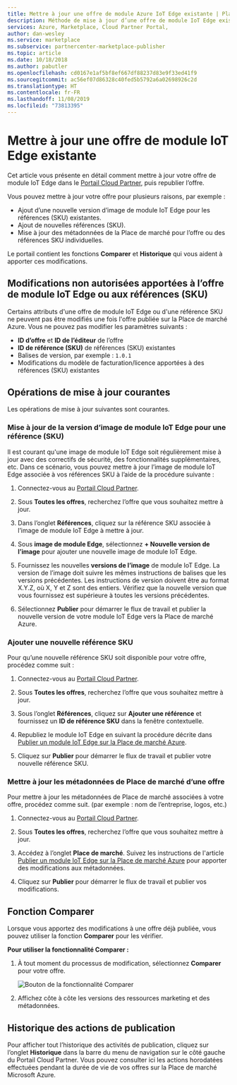 ```yaml
---
title: Mettre à jour une offre de module Azure IoT Edge existante | Place de marché Microsoft Azure
description: Méthode de mise à jour d’une offre de module IoT Edge existante dans la Place de marché Microsoft Azure.
services: Azure, Marketplace, Cloud Partner Portal,
author: dan-wesley
ms.service: marketplace
ms.subservice: partnercenter-marketplace-publisher
ms.topic: article
ms.date: 10/18/2018
ms.author: pabutler
ms.openlocfilehash: cd0167e1af5bf8ef667df88237d83e9f33ed41f9
ms.sourcegitcommit: ac56ef07d86328c40fed5b5792a6a02698926c2d
ms.translationtype: HT
ms.contentlocale: fr-FR
ms.lasthandoff: 11/08/2019
ms.locfileid: "73813395"
---
```

# <a name="update-an-existing-iot-edge-module-offer"></a>Mettre à jour une offre de module IoT Edge existante

Cet article vous présente en détail comment mettre à jour votre offre de module IoT Edge dans le [Portail Cloud Partner](https://cloudpartner.azure.com/), puis republier l’offre.

Vous pouvez mettre à jour votre offre pour plusieurs raisons, par exemple :

-  Ajout d’une nouvelle version d’image de module IoT Edge pour les références (SKU) existantes.
-  Ajout de nouvelles références (SKU).
-  Mise à jour des métadonnées de la Place de marché pour l’offre ou des références SKU individuelles.

Le portail contient les fonctions **Comparer** et **Historique** qui vous aident à apporter ces modifications.  


## <a name="unpermitted-changes-to-iot-edge-module-offer-or-sku"></a>Modifications non autorisées apportées à l’offre de module IoT Edge ou aux références (SKU)

Certains attributs d'une offre de module IoT Edge ou d'une référence SKU ne peuvent pas être modifiés une fois l'offre publiée sur la Place de marché Azure. Vous ne pouvez pas modifier les paramètres suivants :

-  **ID d’offre** et **ID de l’éditeur** de l’offre
-  **ID de référence (SKU)** de références (SKU) existantes
-  Balises de version, par exemple : `1.0.1`
-  Modifications du modèle de facturation/licence apportées à des références (SKU) existantes

## <a name="common-update-operations"></a>Opérations de mise à jour courantes

Les opérations de mise à jour suivantes sont courantes.

### <a name="update-the-iot-edge-module-image-version-for-a-sku"></a>Mise à jour de la version d’image de module IoT Edge pour une référence (SKU)

Il est courant qu'une image de module IoT Edge soit régulièrement mise à jour avec des correctifs de sécurité, des fonctionnalités supplémentaires, etc. Dans ce scénario, vous pouvez mettre à jour l’image de module IoT Edge associée à vos références SKU à l’aide de la procédure suivante :

1.  Connectez-vous au [Portail Cloud Partner](https://cloudpartner.azure.com/).

2.  Sous **Toutes les offres**, recherchez l’offre que vous souhaitez mettre à jour.

3.  Dans l’onglet **Références**, cliquez sur la référence SKU associée à l’image de module IoT Edge à mettre à jour.

4.  Sous **image de module Edge**, sélectionnez **+ Nouvelle version de l’image** pour ajouter une nouvelle image de module IoT Edge.

5.  Fournissez les nouvelles **versions de l’image** de module IoT Edge. La version de l’image doit suivre les mêmes instructions de balises que les versions précédentes. Les instructions de version doivent être au format X.Y.Z, où X, Y et Z sont des entiers. Vérifiez que la nouvelle version que vous fournissez est supérieure à toutes les versions précédentes.

6.  Sélectionnez **Publier** pour démarrer le flux de travail et publier la nouvelle version de votre module IoT Edge vers la Place de marché Azure.

### <a name="add-a-new-sku"></a>Ajouter une nouvelle référence SKU

Pour qu’une nouvelle référence SKU soit disponible pour votre offre, procédez comme suit : 

1.  Connectez-vous au [Portail Cloud Partner](https://cloudpartner.azure.com/).

2.  Sous **Toutes les offres**, recherchez l’offre que vous souhaitez mettre à jour.

3.  Sous l’onglet **Références**, cliquez sur **Ajouter une référence** et fournissez un **ID de référence SKU** dans la fenêtre contextuelle.

4.  Republiez le module IoT Edge en suivant la procédure décrite dans [Publier un module IoT Edge sur la Place de marché Azure](./cpp-publish-offer.md).

5.  Cliquez sur **Publier** pour démarrer le flux de travail et publier votre nouvelle référence SKU.


### <a name="update-offer-marketplace-metadata"></a>Mettre à jour les métadonnées de Place de marché d’une offre

Pour mettre à jour les métadonnées de Place de marché associées à votre offre, procédez comme suit. (par exemple : nom de l’entreprise, logos, etc.)

1.  Connectez-vous au [Portail Cloud Partner](https://cloudpartner.azure.com/).

2.  Sous **Toutes les offres**, recherchez l’offre que vous souhaitez mettre à jour.

3.  Accédez à l’onglet **Place de marché**. Suivez les instructions de l'article [Publier un module IoT Edge sur la Place de marché Azure](./cpp-publish-offer.md) pour apporter des modifications aux métadonnées.

4.  Cliquez sur **Publier** pour démarrer le flux de travail et publier vos modifications.

## <a name="compare-feature"></a>Fonction Comparer

Lorsque vous apportez des modifications à une offre déjà publiée, vous pouvez utiliser la fonction **Comparer** pour les vérifier. 

**Pour utiliser la fonctionnalité Comparer :**

1.  À tout moment du processus de modification, sélectionnez **Comparer** pour votre offre.

    ![Bouton de la fonctionnalité Comparer](./media/iot-edge-module-compare.png)


2.  Affichez côte à côte les versions des ressources marketing et des métadonnées.


## <a name="history-of-publishing-actions"></a>Historique des actions de publication

Pour afficher tout l’historique des activités de publication, cliquez sur l’onglet **Historique** dans la barre du menu de navigation sur le côté gauche du Portail Cloud Partner. Vous pouvez consulter ici les actions horodatées effectuées pendant la durée de vie de vos offres sur la Place de marché Microsoft Azure.  <!-- Need to find correct link here:  legal time windowsFor more information, see [History page](cpp-history-page.md) -->
